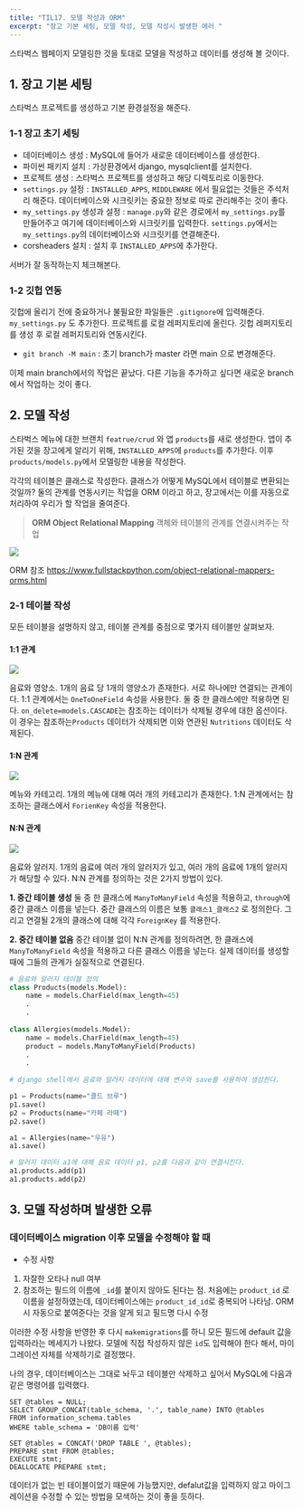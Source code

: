 ```yaml
---
title: "TIL17. 모델 작성과 ORM"
excerpt: "장고 기본 세팅, 모델 작성, 모델 작성시 발생한 에러 "
---
```

스타벅스 웹페이지 모델링한 것을 토대로 모델을 작성하고 데이터를 생성해 볼 것이다.

## 1. 장고 기본 세팅
스타벅스 프로젝트를 생성하고 기본 환경설정을 해준다. 

### 1-1 장고 초기 세팅
* 데이터베이스 생성 : MySQL에 들어가 새로운 데이터베이스를 생성한다.
* 파이썬 패키지 설치 : 가상환경에서 django, mysqlclient를 설치한다.
* 프로젝트 생성 : 스타벅스 프로젝트를 생성하고 해당 디렉토리로 이동한다.
* `settings.py` 설정 : `INSTALLED_APPS`, `MIDDLEWARE` 에서 필요없는 것들은 주석처리 해준다. 데이터베이스와 시크릿키는 중요한 정보로 따로 관리해주는 것이 좋다.
* `my_settings.py` 생성과 설정 : `manage.py`와 같은 경로에서 `my_settings.py`를 만들어주고 여기에 데이터베이스와 시크릿키를 입력한다. `settings.py`에서는 `my_settings.py`의 데이터베이스와 시크릿키를 연결해준다.
* corsheaders 설치 : 설치 후 `INSTALLED_APPS`에 추가한다.

서버가 잘 동작하는지 체크해본다.

### 1-2 깃헙 연동
깃헙에 올리기 전에 중요하거나 불필요한 파일들은 `.gitignore`에 입력해준다. `my_settings.py` 도 추가한다. 프로젝트를 로컬 레퍼지토리에 올린다. 깃헙 레퍼지토리를 생성 후 로컬 레퍼지토리와 연동시킨다. 
* `git branch -M main` : 초기 branch가 master 라면 main 으로 변경해준다.

이제 main branch에서의 작업은 끝났다. 다른 기능을 추가하고 싶다면 새로운 branch에서 작업하는 것이 좋다.

## 2. 모델 작성
스타벅스 메뉴에 대한 브랜치 `featrue/crud` 와 앱 `products`를 새로 생성한다. 앱이 추가된 것을 장고에게 알리기 위해, `INSTALLED_APPS`에 `products`를 추가한다. 이후 `products/models.py`에서 모델링한 내용을 작성한다.

각각의 테이블은 클래스로 작성한다. 클래스가 어떻게 MySQL에서 테이블로 변환되는 것일까? 둘의 관계를 연동시키는 작업을 ORM 이라고 하고, 장고에서는 이를 자동으로 처리하여 우리가 할 작업을 줄여준다. 

> **ORM Object Relational Mapping**
객체와 테이블의 관계를 연결시켜주는 작업

![](https://images.velog.io/images/byoungju1012/post/20ca0412-ab47-4c03-8026-6fc8cee2d19f/%E1%84%89%E1%85%B3%E1%84%8F%E1%85%B3%E1%84%85%E1%85%B5%E1%86%AB%E1%84%89%E1%85%A3%E1%86%BA%202021-07-19%20%E1%84%8B%E1%85%A9%E1%84%92%E1%85%AE%202.19.46.png)

ORM 참조
https://www.fullstackpython.com/object-relational-mappers-orms.html 

### 2-1 테이블 작성
모든 테이블을 설명하지 않고, 테이블 관계를 중점으로 몇가지 테이블만 살펴보자.

#### 1:1 관계
![](https://images.velog.io/images/byoungju1012/post/ce27d96e-85a9-497a-a2b7-1ae495a2d4bd/%E1%84%89%E1%85%B3%E1%84%8F%E1%85%B3%E1%84%85%E1%85%B5%E1%86%AB%E1%84%89%E1%85%A3%E1%86%BA%202021-07-19%20%E1%84%8B%E1%85%A9%E1%84%8C%E1%85%A5%E1%86%AB%2010.05.58.png)

음료와 영양소. 1개의 음료 당 1개의 영양소가 존재한다. 서로 하나에만 연결되는 관계이다. 1:1 관계에서는 `OneToOneField` 속성을 사용한다. 둘 중 한 클래스에만 적용하면 된다. `on_delete=models.CASCADE`는 참조하는 데이터가 삭제될 경우에 대한 옵션이다. 이 경우는 참조하는`Products` 데이터가 삭제되면 이와 연관된 `Nutritions` 데이터도 삭제된다.

#### 1:N 관계
![](https://images.velog.io/images/byoungju1012/post/d6ee4889-e91f-4718-a222-4e03dbaad829/%E1%84%89%E1%85%B3%E1%84%8F%E1%85%B3%E1%84%85%E1%85%B5%E1%86%AB%E1%84%89%E1%85%A3%E1%86%BA%202021-07-19%20%E1%84%8B%E1%85%A9%E1%84%8C%E1%85%A5%E1%86%AB%2010.05.31.png)

메뉴와 카테고리. 1개의 메뉴에 대해 여러 개의 카테고리가 존재한다. 1:N 관계에서는 참조하는 클래스에서 `ForienKey` 속성을 적용한다. 

#### N:N 관계
![](https://images.velog.io/images/byoungju1012/post/e330b848-d536-4022-b1df-ab5ee3b8ba18/%E1%84%89%E1%85%B3%E1%84%8F%E1%85%B3%E1%84%85%E1%85%B5%E1%86%AB%E1%84%89%E1%85%A3%E1%86%BA%202021-07-19%20%E1%84%8B%E1%85%A9%E1%84%8C%E1%85%A5%E1%86%AB%2010.08.08.png)

음료와 알러지. 1개의 음료에 여러 개의 알러지가 있고, 여러 개의 음료에 1개의 알러지가 해당할 수 있다. N:N 관계를 정의하는 것은 2가지 방법이 있다. 

**1. 중간 테이블 생성**
둘 중 한 클래스에 `ManyToManyField` 속성을 적용하고, `through`에 중간 클래스 이름을 넣는다. 
중간 클래스의 이름은 보통 `클래스1_클래스2` 로 정의한다. 그리고 연결될 2개의 클래스에 대해 각각 `ForeignKey` 를 적용한다.

**2. 중간 테이블 없음**
중간 테이블 없이 N:N 관계를 정의하려면, 한 클래스에 `ManyToManyField` 속성을 적용하고 다른 클래스 이름을 넣는다. 실제 데이터를 생성할 때에 그들의 관계가 실질적으로 연결된다.

```python
# 음료와 알러지 테이블 정의
class Products(models.Model):
    name = models.CharField(max_length=45)
    .
    .
    
class Allergies(models.Model):
    name = models.CharField(max_length=45)
    product = models.ManyToManyField(Products)
    .
    .
    
# django shell에서 음료와 알러지 데이터에 대해 변수와 save를 사용하여 생성한다.

p1 = Products(name="콜드 브루")
p1.save()
p2 = Products(name="카페 라떼")
p2.save()

a1 = Allergies(name="우유")
a1.save()

# 알러지 데이터 a1에 대해 음료 데이터 p1, p2를 다음과 같이 연결시킨다.
a1.products.add(p1)
a1.products.add(p2)

```

## 3. 모델 작성하며 발생한 오류

### 데이터베이스 migration 이후 모델을 수정해야 할 때
* 수정 사항
1. 자잘한 오타나 null 여부
2. 참조하는 필드의 이름에 `_id`를 붙이지 않아도 된다는 점. 처음에는 `product_id` 로 이름을 설정하였는데, 데이터베이스에는 `product_id_id`로 중복되어 나타남. ORM 시 자동으로 붙여준다는 것을 알게 되고 필드명 다시 수정

이러한 수정 사항을 반영한 후 다시 `makemigrations`를 하니 모든 필드에 default 값을 입력하라는 메세지가 나왔다. 모델에 직접 작성하지 않은 `id`도 입력해야 한다 해서, 마이그레이션 자체를 삭제하기로 결정했다.

나의 경우, 데이터베이스는 그대로 놔두고 테이블만 삭제하고 싶어서 MySQL에 다음과 같은 명령어를 입력했다.

```MySQL
SET @tables = NULL;
SELECT GROUP_CONCAT(table_schema, '.', table_name) INTO @tables
FROM information_schema.tables
WHERE table_schema = 'DB이름 입력'

SET @tables = CONCAT('DROP TABLE ', @tables);
PREPARE stmt FROM @tables;
EXECUTE stmt;
DEALLOCATE PREPARE stmt;
```

데이터가 없는 빈 테이블이었기 때문에 가능했지만, defalut값을 입력하지 않고 마이그레이션을 수정할 수 있는 방법을 모색하는 것이 좋을 듯하다.
